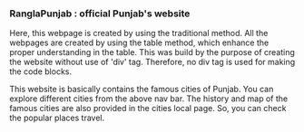 <h3>RanglaPunjab : official Punjab's website </h3>
Here, this webpage is created by using the traditional method. All the webpages are created by using the table method, which enhance the proper understanding in the table.
This was build by the purpose of creating the website without use of 'div' tag.
Therefore, no div tag is used for making the code blocks.
<br>
<p>
  This website is basically contains the famous cities of Punjab. You can explore different cities from the above nav bar. The history and map of the famous cities are also provided in the cities local page.
  So, you can check the popular places travel.
</p>

